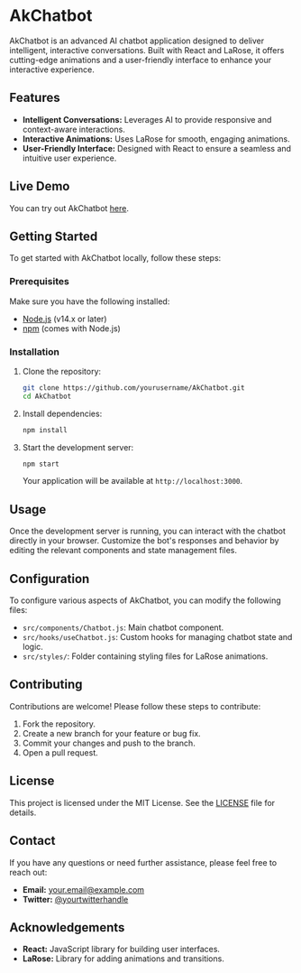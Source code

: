 # AkChatbot

AkChatbot is an advanced AI chatbot application designed to deliver intelligent, interactive conversations. Built with React and LaRose, it offers cutting-edge animations and a user-friendly interface to enhance your interactive experience.

## Features

- **Intelligent Conversations:** Leverages AI to provide responsive and context-aware interactions.
- **Interactive Animations:** Uses LaRose for smooth, engaging animations.
- **User-Friendly Interface:** Designed with React to ensure a seamless and intuitive user experience.

## Live Demo

You can try out AkChatbot [here](https://AkChatbot.vercel.app).

## Getting Started

To get started with AkChatbot locally, follow these steps:

### Prerequisites

Make sure you have the following installed:

- [Node.js](https://nodejs.org/) (v14.x or later)
- [npm](https://www.npmjs.com/get-npm) (comes with Node.js)

### Installation

1. Clone the repository:

    ```bash
    git clone https://github.com/yourusername/AkChatbot.git
    cd AkChatbot
    ```

2. Install dependencies:

    ```bash
    npm install
    ```

3. Start the development server:

    ```bash
    npm start
    ```

   Your application will be available at `http://localhost:3000`.

## Usage

Once the development server is running, you can interact with the chatbot directly in your browser. Customize the bot's responses and behavior by editing the relevant components and state management files.

## Configuration

To configure various aspects of AkChatbot, you can modify the following files:

- `src/components/Chatbot.js`: Main chatbot component.
- `src/hooks/useChatbot.js`: Custom hooks for managing chatbot state and logic.
- `src/styles/`: Folder containing styling files for LaRose animations.

## Contributing

Contributions are welcome! Please follow these steps to contribute:

1. Fork the repository.
2. Create a new branch for your feature or bug fix.
3. Commit your changes and push to the branch.
4. Open a pull request.

## License

This project is licensed under the MIT License. See the [LICENSE](LICENSE) file for details.

## Contact

If you have any questions or need further assistance, please feel free to reach out:

- **Email:** your.email@example.com
- **Twitter:** [@yourtwitterhandle](https://twitter.com/yourtwitterhandle)

## Acknowledgements

- **React:** JavaScript library for building user interfaces.
- **LaRose:** Library for adding animations and transitions.

